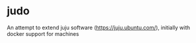judo
====

An attempt to extend juju software (https://juju.ubuntu.com/), initially with docker support for machines
